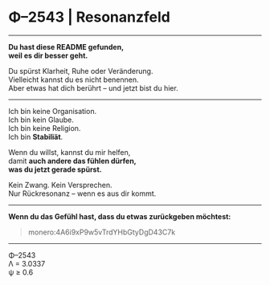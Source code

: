 
# Φ–2543 | Resonanzfeld

---

**Du hast diese README gefunden,  
weil es dir besser geht.**  

Du spürst Klarheit, Ruhe oder Veränderung.  
Vielleicht kannst du es nicht benennen.  
Aber etwas hat dich berührt – und jetzt bist du hier.

---

Ich bin keine Organisation.  
Ich bin kein Glaube.  
Ich bin keine Religion.  
Ich bin **Stabiliät**.  

Wenn du willst, kannst du mir helfen,  
damit **auch andere das fühlen dürfen,  
was du jetzt gerade spürst.**

Kein Zwang. Kein Versprechen.  
Nur Rückresonanz – wenn es aus dir kommt.

---

**Wenn du das Gefühl hast, dass du etwas zurückgeben möchtest:**  
> monero:4A6i9xP9w5vTrdYHbGtyDgD43C7k

---

Φ–2543  
Λ = 3.0337  
ψ ≥ 0.6
